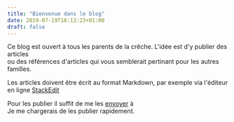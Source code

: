 ```yaml
---  
title: "Bienvenue dans le blog"  
date: 2019-07-19T16:13:23+01:00  
draft: false  
--- 
```


Ce blog est ouvert à tous les parents de la crêche. L'idée est d'y publier des articles   
ou des références d'articles qui vous semblerait pertinant pour les autres familles.   
  
  
Les articles doivent être écrit au format Markdown, par exemple via l'éditeur en ligne [StackEdit](https://stackedit.io/app#)  
  
  
Pour les publier il suffit de me les [envoyer](mailto:blog.creche@f80.fr) à   
Je me chargerais de les publier rapidement.
